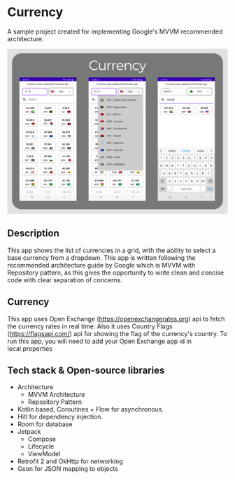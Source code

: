 # Currency

A sample project created for implementing Google's MVVM recommended architecture.

<p align="center">
<img src="images/screens.png"/>
</p>

## Description
This app shows the list of currencies in a grid, with the ability to select a base currency from a dropdown. This app is written following the 
recommended architecture guide by Google which is MVVM with Repository pattern, as this gives the opportunity 
to write clean and concise code with clear separation of concerns. 

## Currency
This app uses Open Exchange (https://openexchangerates.org) api to fetch the currency rates in real time. Also it uses Country Flags (https://flagsapi.com/) api for showing the flag of the currency's country.
To run this app, you will need to add your Open Exchange app id in local.properties  

## Tech stack & Open-source libraries
- Architecture
    - MVVM Architecture
    - Repository Pattern
- Kotlin based, Coroutines + Flow for asynchronous.
- Hilt for dependency injection.
- Room for database
- Jetpack
    - Compose
    - Lifecycle
    - ViewModel
- Retrofit 2 and OkHttp for networking
- Gson for JSON mapping to objects


